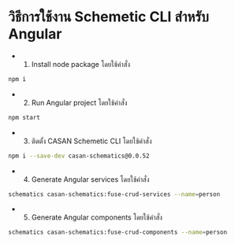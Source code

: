 # วิธีการใช้งาน Schemetic CLI สำหรับ Angular 
* 1. Install node package โดยใช้คำสั่ง 
```bash
npm i
```
* 2. Run Angular project โดยใช้คำสั่ง 
```bash
npm start
```
* 3. ติดตั้ง CASAN Schemetic CLI โดยใช้คำสั่ง 
```bash
npm i --save-dev casan-schematics@0.0.52
```
* 4. Generate Angular services โดยใช้คำสั่ง 
```bash
schematics casan-schematics:fuse-crud-services --name=person
```
* 5. Generate Angular components โดยใช้คำสั่ง 
```bash
schematics casan-schematics:fuse-crud-components --name=person
```
